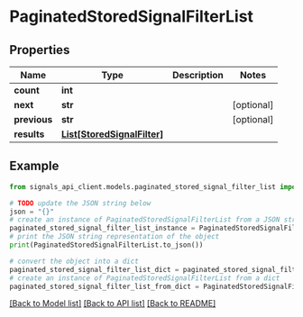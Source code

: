 # PaginatedStoredSignalFilterList


## Properties

Name | Type | Description | Notes
------------ | ------------- | ------------- | -------------
**count** | **int** |  | 
**next** | **str** |  | [optional] 
**previous** | **str** |  | [optional] 
**results** | [**List[StoredSignalFilter]**](StoredSignalFilter.md) |  | 

## Example

```python
from signals_api_client.models.paginated_stored_signal_filter_list import PaginatedStoredSignalFilterList

# TODO update the JSON string below
json = "{}"
# create an instance of PaginatedStoredSignalFilterList from a JSON string
paginated_stored_signal_filter_list_instance = PaginatedStoredSignalFilterList.from_json(json)
# print the JSON string representation of the object
print(PaginatedStoredSignalFilterList.to_json())

# convert the object into a dict
paginated_stored_signal_filter_list_dict = paginated_stored_signal_filter_list_instance.to_dict()
# create an instance of PaginatedStoredSignalFilterList from a dict
paginated_stored_signal_filter_list_from_dict = PaginatedStoredSignalFilterList.from_dict(paginated_stored_signal_filter_list_dict)
```
[[Back to Model list]](../README.md#documentation-for-models) [[Back to API list]](../README.md#documentation-for-api-endpoints) [[Back to README]](../README.md)


